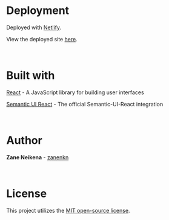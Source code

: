 # Deployment
Deployed with [Netlify](https://www.netlify.com/). 

View the deployed site [here](https://bmi-react.netlify.com/).

<br>

# Built with

[React](https://reactjs.org/) - A JavaScript library for building user interfaces

[Semantic UI React](https://react.semantic-ui.com/) - The official Semantic-UI-React integration

<br>

# Author

**Zane Neikena** - [zanenkn](https://github.com/zanenkn)

<br>

# License

This project utilizes the [MIT open-source license](https://opensource.org/licenses/MIT).

<br>



